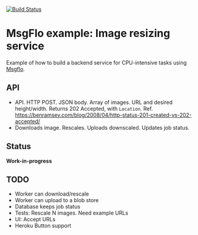 [![Build Status](https://travis-ci.org/msgflo/msgflo-example-imageresize.svg?branch=master)](https://travis-ci.org/msgflo/msgflo-example-imageresize)
# MsgFlo example: Image resizing service

Example of how to build a backend service for CPU-intensive tasks using [Msgflo](https://msgflo/org).

## API

* API. HTTP POST. JSON body. Array of images. URL and desired height/width. Returns 202 Accepted, with `Location`.
Ref. https://benramsey.com/blog/2008/04/http-status-201-created-vs-202-accepted/
* Downloads image. Rescales. Uploads downscaled. Updates job status.

## Status
**Work-in-progress**

## TODO

* Worker can download/rescale
* Worker can upload to a blob store
* Database keeps job status
* Tests: Rescale N images. Need example URLs
* UI: Accept URLs
* Heroku Button support
